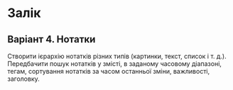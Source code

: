 # Залік
## Варіант 4. Нотатки
Створити ієрархію нотатків різних типів (картинки, текст, список і т. д.). 
Передбачити  пошук нотатків у змісті, в заданому часовому діапазоні, тегам, 
сортування нотатків за часом останньої зміни, важливості, заголовку.